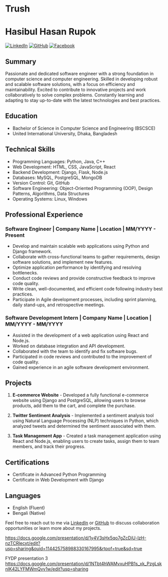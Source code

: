 # Trush

# Hasibul Hasan Rupok

[![LinkedIn](https://img.shields.io/badge/-LinkedIn-blue?style=flat&logo=linkedin&logoColor=white)](https://www.linkedin.com/in/hasibulhasanrupok/)
[![GitHub](https://img.shields.io/badge/-GitHub-black?style=flat&logo=github&logoColor=white)](https://github.com/hasibulrupok)
[![Facebook](https://img.shields.io/badge/-Facebook-blue?style=flat&logo=facebook&logoColor=white)](https://facebook.com/rupok.4)

## Summary

Passionate and dedicated software engineer with a strong foundation in computer science and computer engineering. Skilled in developing robust and scalable software solutions, with a focus on efficiency and maintainability. Excited to contribute to innovative projects and work collaboratively to solve complex problems. Constantly learning and adapting to stay up-to-date with the latest technologies and best practices.

## Education

- Bachelor of Science in Computer Science and Engineering (BSCSCE)
- United International University, Dhaka, Bangladesh

## Technical Skills

- Programming Languages: Python, Java, C++
- Web Development: HTML, CSS, JavaScript, React
- Backend Development: Django, Flask, Node.js
- Databases: MySQL, PostgreSQL, MongoDB
- Version Control: Git, GitHub
- Software Engineering: Object-Oriented Programming (OOP), Design Patterns, Algorithms, Data Structures
- Operating Systems: Linux, Windows

## Professional Experience

### Software Engineer | Company Name | Location | MM/YYYY - Present

- Develop and maintain scalable web applications using Python and Django framework.
- Collaborate with cross-functional teams to gather requirements, design software solutions, and implement new features.
- Optimize application performance by identifying and resolving bottlenecks.
- Conduct code reviews and provide constructive feedback to improve code quality.
- Write clean, well-documented, and efficient code following industry best practices.
- Participate in Agile development processes, including sprint planning, daily stand-ups, and retrospective meetings.

### Software Development Intern | Company Name | Location | MM/YYYY - MM/YYYY

- Assisted in the development of a web application using React and Node.js.
- Worked on database integration and API development.
- Collaborated with the team to identify and fix software bugs.
- Participated in code reviews and contributed to the improvement of code quality.
- Gained experience in an agile software development environment.

## Projects

1. **E-commerce Website** - Developed a fully functional e-commerce website using Django and PostgreSQL, allowing users to browse products, add them to the cart, and complete the purchase.

2. **Twitter Sentiment Analysis** - Implemented a sentiment analysis tool using Natural Language Processing (NLP) techniques in Python, which analyzed tweets and determined the sentiment associated with them.

3. **Task Management App** - Created a task management application using React and Node.js, enabling users to create tasks, assign them to team members, and track their progress.

## Certifications

- Certificate in Advanced Python Programming
- Certificate in Web Development with Django

## Languages

- English (Fluent)
- Bengali (Native)

Feel free to reach out to me via [LinkedIn](https://www.linkedin.com/in/hasibulhasanrupok/) or [GitHub](https://github.com/your-github-username) to discuss collaboration opportunities or learn more about my projects.



https://docs.google.com/presentation/d/1y4V3sHx5qo7gZcDiU-lzH-nzTCRlecxt/edit?usp=sharing&ouid=114425758988330167995&rtpof=true&sd=true

FYDP presentation 3
https://docs.google.com/presentation/d/1NTbt4hWAMvxuHPB1s_xk_PzgLsknIK42LYFMWmQvv1w/edit?usp=sharing
